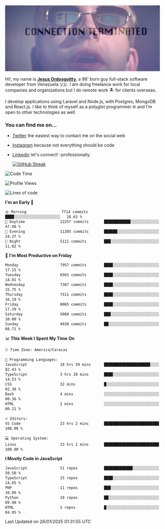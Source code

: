 ![hackers movie reference](./disconnected.jpg)

Hi!, my name is [**Jesus Ordosgoitty**](https://jodaz.dev), a 98' born guy full-stack software developer from Venezuela 🇻🇪. I am doing freelance work for local companies and organizations but I do remote work 🏝️ for clients overseas. 

I develop applications using Laravel and Node.js, with Postgres, MongoDB and React.js. I like to think of myself as a polyglot programmer 🌐 and I'm open to other technologies as well.

### You can find me on...

- [Twitter](https://twitter.com/jodaz_) the easiest way to contact me on the social web
- [Instagram](https://instagram.com/jodaz_) because not everything should be code
- [Linkedin](https://linkedin.com/in/jodaz) let's connect! -professionally.


    [![GitHub Streak](https://streak-stats.demolab.com?user=jodaz&theme=tokyonight)](https://git.io/streak-stats)

<!--START_SECTION:waka-->
![Code Time](http://img.shields.io/badge/Code%20Time-7%2C096%20hrs%2011%20mins-blue)

![Profile Views](http://img.shields.io/badge/Profile%20Views-8-blue)

![Lines of code](https://img.shields.io/badge/From%20Hello%20World%20I%27ve%20Written-83.0%20million%20lines%20of%20code-blue)

**I'm an Early 🐤** 

```text
🌞 Morning                7714 commits        ████░░░░░░░░░░░░░░░░░░░░░   16.63 % 
🌆 Daytime                22257 commits       ████████████░░░░░░░░░░░░░   47.98 % 
🌃 Evening                11305 commits       ██████░░░░░░░░░░░░░░░░░░░   24.37 % 
🌙 Night                  5111 commits        ███░░░░░░░░░░░░░░░░░░░░░░   11.02 % 
```
📅 **I'm Most Productive on Friday** 

```text
Monday                   7957 commits        ████░░░░░░░░░░░░░░░░░░░░░   17.15 % 
Tuesday                  6501 commits        ████░░░░░░░░░░░░░░░░░░░░░   14.01 % 
Wednesday                7307 commits        ████░░░░░░░░░░░░░░░░░░░░░   15.75 % 
Thursday                 7511 commits        ████░░░░░░░░░░░░░░░░░░░░░   16.19 % 
Friday                   8065 commits        ████░░░░░░░░░░░░░░░░░░░░░   17.39 % 
Saturday                 5008 commits        ███░░░░░░░░░░░░░░░░░░░░░░   10.80 % 
Sunday                   4038 commits        ██░░░░░░░░░░░░░░░░░░░░░░░   08.71 % 
```


📊 **This Week I Spent My Time On** 

```text
🕑︎ Time Zone: America/Caracas

💬 Programming Languages: 
JavaScript               18 hrs 59 mins      █████████████████████░░░░   82.43 % 
TypeScript               3 hrs 20 mins       ████░░░░░░░░░░░░░░░░░░░░░   14.53 % 
CSS                      32 mins             █░░░░░░░░░░░░░░░░░░░░░░░░   02.38 % 
Bash                     4 mins              ░░░░░░░░░░░░░░░░░░░░░░░░░   00.36 % 
HTML                     2 mins              ░░░░░░░░░░░░░░░░░░░░░░░░░   00.21 % 

🔥 Editors: 
VS Code                  23 hrs 2 mins       █████████████████████████   100.00 % 

💻 Operating System: 
Linux                    23 hrs 2 mins       █████████████████████████   100.00 % 
```

**I Mostly Code in JavaScript** 

```text
JavaScript               51 repos            █████████████░░░░░░░░░░░░   50.50 % 
TypeScript               15 repos            ████░░░░░░░░░░░░░░░░░░░░░   14.85 % 
PHP                      11 repos            ███░░░░░░░░░░░░░░░░░░░░░░   10.89 % 
Python                   10 repos            ██░░░░░░░░░░░░░░░░░░░░░░░   09.90 % 
HTML                     5 repos             █░░░░░░░░░░░░░░░░░░░░░░░░   04.95 % 
```




 Last Updated on 26/01/2025 01:31:55 UTC
<!--END_SECTION:waka-->
